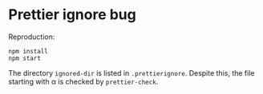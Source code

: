 # Prettier ignore bug

Reproduction:

    npm install
    npm start

The directory `ignored-dir` is listed in `.prettierignore`. Despite this, the file starting with α is checked by `prettier-check`.